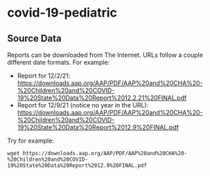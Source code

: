 # covid-19-pediatric

## Source Data
Reports can be downloaded from The Internet. URLs follow a couple different date formats. For example:
* Report for 12/2/21: https://downloads.aap.org/AAP/PDF/AAP%20and%20CHA%20-%20Children%20and%20COVID-19%20State%20Data%20Report%2012.2.21%20FINAL.pdf
* Report for 12/9/21 (notice no year in the URL): https://downloads.aap.org/AAP/PDF/AAP%20and%20CHA%20-%20Children%20and%20COVID-19%20State%20Data%20Report%2012.9%20FINAL.pdf

Try for example:
```
wget https://downloads.aap.org/AAP/PDF/AAP%20and%20CHA%20-%20Children%20and%20COVID-19%20State%20Data%20Report%2012.9%20FINAL.pdf
```
